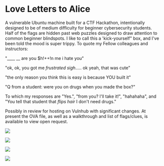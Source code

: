 # Love Letters to Alice

A vulnerable Ubuntu machine built for a CTF Hackathon, intentionally designed to be of medium difficulty for beginner cybersecurity students. Half of the flags are hidden past web puzzles designed to draw attention to common beginner blindspots. I like to call this a 'kick-yourself" box, and I've been told the mood is super trippy. To quote my Fellow colleagues and instructors:

"____ __ are you $h!++!n me
i hate you"

"ok, ok, you got me *frustrated sigh*..... ok yeah, that was cute"

"the only reason you think this is easy is because YOU built it"

"Q from a student: were you on drugs when you made the box?"

To which my responses are "Yes.", "from you? I'll take it!", "hahahaha", and "You tell that student that *flips hair* I don't need drugs."


Possibly in review for hosting on Vulnhub with significant changes. At present the OVA file, as well as a walkthrough and list of flags/clues, is available to view open request.

![](https://i.imgur.com/7UT8ZyZ.png)

![](https://i.imgur.com/j2K7eaN.jpg)

![](https://i.imgur.com/0YUiEDF.png)

![](https://i.imgur.com/1TQ7n8C.png)
